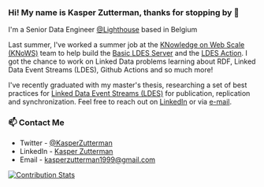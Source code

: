 ### Hi! My name is Kasper Zutterman, thanks for stopping by 👋
I'm a Senior Data Engineer [@Lighthouse](https://www.mylighthouse.com/) based in Belgium

Last summer, I've worked a summer job at the [KNowledge on Web Scale (KNoWS)](https://knows.idlab.ugent.be/index.html) team to help build the [Basic LDES Server](https://github.com/TREEcg/Basic-LDES-Server) and the [LDES Action](https://github.com/TREEcg/LDES-Action). I got the chance to work on Linked Data problems learning about RDF, Linked Data Event Streams (LDES), Github Actions and so much more!

I've recently graduated with my master's thesis, researching a set of best practices for [Linked Data Event Streams (LDES)](https://semiceu.github.io/LinkedDataEventStreams/) for publication, replication and synchronization. Feel free to reach out on [LinkedIn](https://www.linkedin.com/in/kasperzutterman/) or via [e-mail](mailto:kasperzutterman1999@gmail.com).

### 📫 Contact Me
- Twitter - [@KasperZutterman](https://twitter.com/KasperZutterman)
- LinkedIn - [Kasper Zutterman](https://www.linkedin.com/in/kasperzutterman/)
- Email - [kasperzutterman1999@gmail.com](mailto:kasperzutterman1999@gmail.com)

[![Contribution Stats](https://github-contribution-stats.vercel.app/api/?username=KasperZutterman)](https://github.com/KasperZutterman)

<!--
**KasperZutterman/KasperZutterman** is a ✨ _special_ ✨ repository because its `README.md` (this file) appears on your GitHub profile.

Here are some ideas to get you started:

- 🔭 I’m currently working on ...
- 🌱 I’m currently learning ...
- 👯 I’m looking to collaborate on ...
- 🤔 I’m looking for help with ...
- 💬 Ask me about ...
- 📫 How to reach me: ...
- 😄 Pronouns: ...
- ⚡ Fun fact: ...
-->
